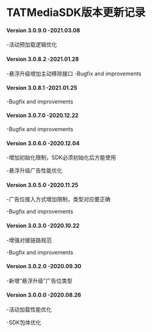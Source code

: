 # TATMediaSDK版本更新记录


#### Version 3.0.9.0   -2021.03.08

-活动预加载逻辑优化


#### Version 3.0.8.2   -2021.01.28

-悬浮升级增加主动移除接口
-Bugfix and improvements


#### Version 3.0.8.1   -2021.01.25

-Bugfix and improvements


#### Version 3.0.7.0   -2020.12.22 

-Bugfix and improvements


#### Version 3.0.6.0   -2020.12.04 

-增加初始化限制，SDK必须初始化后方能使用

-悬浮升级广告性能优化


#### Version 3.0.5.0   -2020.11.25

-广告位接入方式增加限制，类型对应要正确

-Bugfix and improvements


#### Version 3.0.3.0   -2020.10.22

-增强对接链路规范

-Bugfix and improvements


#### Version 3.0.2.0   -2020.09.30

-新增“悬浮升级”广告位类型


#### Version 3.0.0.0   -2020.08.26

-活动加载性能优化

-SDK包体优化
